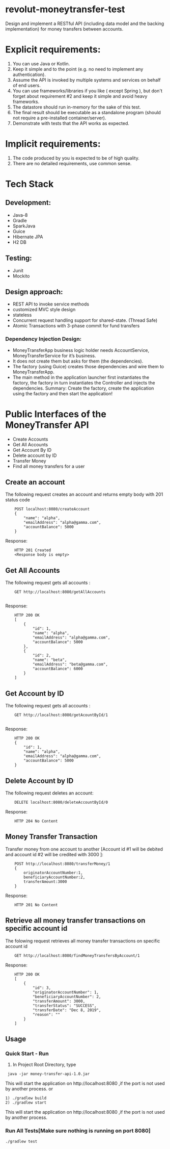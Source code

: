 # revolut-moneytransfer-test
Design and implement a RESTful API (including data model and the backing implementation) for money transfers between accounts.

# Explicit requirements:
1. You can use Java or Kotlin.
2. Keep it simple and to the point (e.g. no need to implement any authentication).
3. Assume the API is invoked by multiple systems and services on behalf of end users.
4. You can use frameworks/libraries if you like ( except Spring ), but don't forget about
requirement #2 and keep it simple and avoid heavy frameworks.
5. The datastore should run in-memory for the sake of this test.
6. The final result should be executable as a standalone program (should not require a
pre-installed container/server).
7. Demonstrate with tests that the API works as expected.

# Implicit requirements:
1. The code produced by you is expected to be of high quality.
2. There are no detailed requirements, use common sense.

# Tech Stack

## Development:
  - Java-8
  - Gradle
  - SparkJava
  - Guice
  - Hibernate JPA
  - H2 DB

## Testing:
   - Junit
   - Mockito

## Design approach:
  - REST API to invoke service methods 
  - customized MVC style design
  - stateless
  - Concurrent request handling support for shared-state. (Thread Safe)
  - Atomic Transactions with 3-phase commit for fund transfers
 ### Dependency Injection Design:

- MoneyTransferApp business logic holder needs AccountService, MoneyTransferService for it’s business.
- It does not create them but asks for them (the dependencies).
- The factory (using Guice) creates those dependencies and wire them to MoneyTransferApp. 
- The main method in the application launcher first instantiates the factory, the factory in turn instantiates the Controller and injects the dependencies. 
 Summary: Create the factory, create the application using the factory
 and then start the application!

  
# Public Interfaces of the MoneyTransfer API
- Create Accounts
- Get All Accounts
- Get Account By ID
- Delete account by ID
- Transfer Money
- Find all money transfers for a user

## Create an account
The following request creates an account and returns empty body with 201 status code
```
    POST localhost:8080/createAccount
    {
        "name": "alpha",
        "emailAddress": "alpha@gamma.com",
        "accountBalance": 5000
    }
```
Response:
```
    HTTP 201 Created
    <Response body is empty>
```
## Get All Accounts 
The following request gets all accounts :
```
    GET http://localhost:8080/getAllAccounts
    
```
Response:
```
    HTTP 200 OK
    [
		{
			"id": 1,
			"name": "alpha",
			"emailAddress": "alpha@gamma.com",
			"accountBalance": 5000
		},
		{
			"id": 2,
			"name": "beta",
			"emailAddress": "beta@gamma.com",
			"accountBalance": 6000
		}
	]
```
## Get Account by ID
The following request gets all accounts :
```
    GET http://localhost:8080/getAcountById/1
    
```
Response:
```
    HTTP 200 OK
    {
		"id": 1,
		"name": "alpha",
		"emailAddress": "alpha@gamma.com",
		"accountBalance": 5000
	}
```

## Delete Account by ID
The following request deletes an account:
```
    DELETE localhost:8080/deleteAccountById/0
```
Response:
```
    HTTP 204 No Content
```

## Money Transfer Transaction
Transfer money from one account to another [Account id #1 will be debited and account id #2 will be credited with 3000 ]:
```
    POST http://localhost:8080/transferMoney/1 
    {
		originatorAccountNumber:1,
		beneficiaryAccountNumber:2,
		transferAmount:3000
	}
```
Response:
```
    HTTP 201 No Content
```
## Retrieve all money transfer transactions on specific account id
The folowing request retrieves all money transfer transactions on specific account id
```
    GET http://localhost:8080/findMoneyTransfersByAccount/1
```
Response:
```
    HTTP 200 OK
    [
		{
			"id": 3,
			"originatorAccountNumber": 1,
			"beneficiaryAccountNumber": 2,
			"transferAmount": 3000,
			"transferStatus": "SUCCESS",
			"transferDate": "Dec 8, 2019",
			"reason": ""
		}
	]

```
## Usage
### Quick Start - Run
1. In Project Root Directory, type <br/>
```$xslt
 java -jar money-transfer-api-1.0.jar
```
This will start the application on http://localhost:8080 ,if the port is not used by another process.
or
```$xslt
1) ./gradlew build
2) ./gradlew start
```
This will start the application on http://localhost:8080 ,if the port is not used by another process.
### Run All Tests[Make sure nothing is running on port 8080]
```$xslt
./gradlew test
```